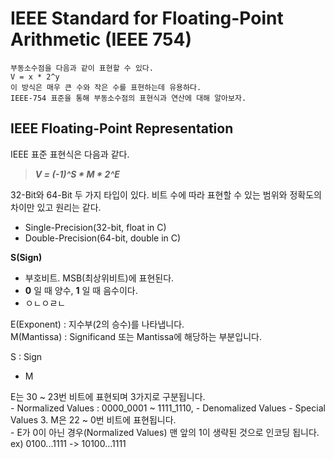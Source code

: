 # IEEE Standard for Floating-Point Arithmetic (IEEE 754)
```
부동소수점을 다음과 같이 표현할 수 있다.  
V = x * 2^y  
이 방식은 매우 큰 수와 작은 수를 표현하는데 유용하다.  
IEEE-754 표준을 통해 부동소수점의 표현식과 연산에 대해 알아보자.  
```

## IEEE Floating-Point Representation
IEEE 표준 표현식은 다음과 같다.  
> ***V = (-1)^S * M * 2^E***  

32-Bit와 64-Bit 두 가지 타입이 있다. 비트 수에 따라 표현할 수 있는 범위와 정확도의 차이만 있고 원리는 같다.  
- Single-Precision(32-bit, float in C)  
- Double-Precision(64-bit, double in C)  

**S(Sign)** 
- 부호비트. MSB(최상위비트)에 표현된다.
- **0** 일 때 양수, **1** 일 때 음수이다.  
- ㅇㄴㅇㄹㄴ

E(Exponent) : 지수부(2의 승수)를 나타냅니다.  
M(Mantissa) : Significand 또는 Mantissa에 해당하는 부분입니다.   




S : Sign
  - M

E는 30 ~ 23번 비트에 표현되며 3가지로 구분됩니다.    
    - Normalized Values : 0000_0001 ~ 1111_1110, 
    - Denomalized Values
    - Special Values
3. M은 22 ~ 0번 비트에 표현됩니다.  
    - E가 0이 아닌 경우(Normalized Values) 맨 앞의 1이 생략된 것으로 인코딩 됩니다. ex) 0100...1111 -> 10100...1111

